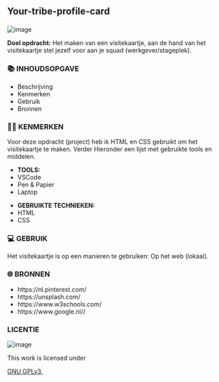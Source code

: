 <body>

<article>

<h1>

Your-tribe-profile-card
</h1>

![image](https://user-images.githubusercontent.com/112861261/189423442-a6a33857-26d5-49aa-b78a-ab9477c785a4.png)


<p><strong>Doel opdracht:</strong> Het maken van een visitekaartje, aan de hand van het visitekaartje stel jezelf voor aan je squad (werkgever/stageplek).</p>

<h3>
📚 INHOUDSOPGAVE 
</h3>

<ul>
        <li>Beschrijving</li>
        <li>Kenmerken</li>
        <li>Gebruik</li>
        <li>Bronnen</li>
</ul>


<h3>
👩‍💻 KENMERKEN
</h3>

<p> Voor deze opdracht (project) heb ik HTML en CSS gebruikt om het visitekaartje te maken. Verder Hieronder een lijst met gebruikte tools en middelen.</p>

<ul>
        <li><strong>TOOLS:</strong></li>
        <li>VSCode</li>
        <li>Pen & Papier</li>
        <li>Laptop</li>
</ul>


<ul>
        <li><strong>GEBRUIKTE TECHNIEKEN:</strong></li>
        <li>HTML</li>
        <li>CSS</li>
        
</ul>

<h3>
💻 GEBRUIK
</h3>

<p> Het visitekaartje is op een manieren te gebruiken: Op het web (lokaal).</p>


<h3>
🌐 BRONNEN
</h3>

<ul>
        <li>https://nl.pinterest.com/</li>
        <li>https://unsplash.com/</li>
        <li>https://www.w3schools.com/</li>
        <li>https://www.google.nl//</li>
        
</ul>

<h3>
LICENTIE
</h3>

![image](https://user-images.githubusercontent.com/112861261/189433832-1ad01b00-4398-460f-aad6-d0a5405ec9e8.png)
<p> This work is licensed under</P> <a href="https:https://github.com/zombie0youssra/your-tribe-profile-card/blob/main/LICENSE">GNU GPLv3.</a>



</article>

</body>
